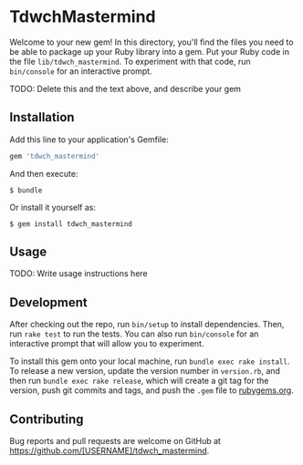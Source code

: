 # TdwchMastermind

Welcome to your new gem! In this directory, you'll find the files you need to be able to package up your Ruby library into a gem. Put your Ruby code in the file `lib/tdwch_mastermind`. To experiment with that code, run `bin/console` for an interactive prompt.

TODO: Delete this and the text above, and describe your gem

## Installation

Add this line to your application's Gemfile:

```ruby
gem 'tdwch_mastermind'
```

And then execute:

    $ bundle

Or install it yourself as:

    $ gem install tdwch_mastermind

## Usage

TODO: Write usage instructions here

## Development

After checking out the repo, run `bin/setup` to install dependencies. Then, run `rake test` to run the tests. You can also run `bin/console` for an interactive prompt that will allow you to experiment.

To install this gem onto your local machine, run `bundle exec rake install`. To release a new version, update the version number in `version.rb`, and then run `bundle exec rake release`, which will create a git tag for the version, push git commits and tags, and push the `.gem` file to [rubygems.org](https://rubygems.org).

## Contributing

Bug reports and pull requests are welcome on GitHub at https://github.com/[USERNAME]/tdwch_mastermind.

